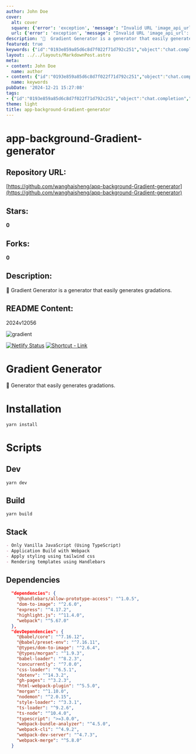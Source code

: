 ```yaml
---
author: John Doe
cover:
  alt: cover
  square: {'error': 'exception', 'message': "Invalid URL 'image_api_url': No scheme supplied. Perhaps you meant https://image_api_url?"}
  url: {'error': 'exception', 'message': "Invalid URL 'image_api_url': No scheme supplied. Perhaps you meant https://image_api_url?"}
description: '🎨  Gradient Generator is a generator that easily generates gradations.'
featured: true
keywords: {"id":"0193e859a85d6c8d7f022f71d792c251","object":"chat.completion","created":1734770010,"model":"Qwen/Qwen2.5-7B-Instruct","choices":[{"index":0,"message":{"role":"assistant","content":"### Keywords:\n- Gradient Generator\n- Generator\n- Gradation\n- Vanilla JavaScript\n- TypeScript\n- Webpack\n- Tailwind CSS\n- Handlebars\n- Web Development\n- CSS\n- JavaScript\n- Node.js\n- Express\n- Build Tools\n- Yarn\n- Deployment\n\n### Tags:\n- #GradientGenerator\n- #WebDevelopment\n- #JavaScript\n- #Typescript\n- #Webpack\n- #TailwindCSS\n- #Handlebars\n- #CSS\n- #NodeJS\n- #ExpressJS\n- #Yarn\n- #Deployment\n- #Gradations\n- #WebApplication\n- #JavaScriptFramework"},"finish_reason":"stop"}],"usage":{"prompt_tokens":682,"completion_tokens":136,"total_tokens":818},"system_fingerprint":""}
layout: ../../layouts/MarkdownPost.astro
meta:
- content: John Doe
  name: author
- content: {"id":"0193e859a85d6c8d7f022f71d792c251","object":"chat.completion","created":1734770010,"model":"Qwen/Qwen2.5-7B-Instruct","choices":[{"index":0,"message":{"role":"assistant","content":"### Keywords:\n- Gradient Generator\n- Generator\n- Gradation\n- Vanilla JavaScript\n- TypeScript\n- Webpack\n- Tailwind CSS\n- Handlebars\n- Web Development\n- CSS\n- JavaScript\n- Node.js\n- Express\n- Build Tools\n- Yarn\n- Deployment\n\n### Tags:\n- #GradientGenerator\n- #WebDevelopment\n- #JavaScript\n- #Typescript\n- #Webpack\n- #TailwindCSS\n- #Handlebars\n- #CSS\n- #NodeJS\n- #ExpressJS\n- #Yarn\n- #Deployment\n- #Gradations\n- #WebApplication\n- #JavaScriptFramework"},"finish_reason":"stop"}],"usage":{"prompt_tokens":682,"completion_tokens":136,"total_tokens":818},"system_fingerprint":""}
  name: keywords
pubDate: '2024-12-21 15:27:08'
tags:
- {"id":"0193e859a85d6c8d7f022f71d792c251","object":"chat.completion","created":1734770010,"model":"Qwen/Qwen2.5-7B-Instruct","choices":[{"index":0,"message":{"role":"assistant","content":"### Keywords:\n- Gradient Generator\n- Generator\n- Gradation\n- Vanilla JavaScript\n- TypeScript\n- Webpack\n- Tailwind CSS\n- Handlebars\n- Web Development\n- CSS\n- JavaScript\n- Node.js\n- Express\n- Build Tools\n- Yarn\n- Deployment\n\n### Tags:\n- #GradientGenerator\n- #WebDevelopment\n- #JavaScript\n- #Typescript\n- #Webpack\n- #TailwindCSS\n- #Handlebars\n- #CSS\n- #NodeJS\n- #ExpressJS\n- #Yarn\n- #Deployment\n- #Gradations\n- #WebApplication\n- #JavaScriptFramework"},"finish_reason":"stop"}],"usage":{"prompt_tokens":682,"completion_tokens":136,"total_tokens":818},"system_fingerprint":""}
theme: light
title: app-background-Gradient-generator
---
```


# app-background-Gradient-generator

## Repository URL: 
[https://github.com/wanghaisheng/app-background-Gradient-generator](https://github.com/wanghaisheng/app-background-Gradient-generator)

## Stars: 
**0**

## Forks: 
**0**

## Description: 
🎨  Gradient Generator is a generator that easily generates gradations.

## README Content: 
2024v12056

![gradient](https://user-images.githubusercontent.com/48292190/151842047-b09d2c8b-45a4-4e01-8fa7-8b42b097f2f5.png)

[![Netlify Status](https://api.netlify.com/api/v1/badges/b34388a8-c6b3-4467-8952-177c58045ecd/deploy-status)](https://app.netlify.com/sites/gradient-css/deploys)
[![Shortcut - Link](https://img.shields.io/badge/Made_with-JavaScript-blue?logo=javascript&logoColor=white)](https://gradient-css.netlify.app/)

# Gradient Generator

🎨 Generator that easily generates gradations.

# Installation

```console
yarn install
```

# Scripts

## Dev
```console
yarn dev
```

## Build
```console
yarn build
```


## Stack

```md 
- Only Vanilla JavaScript (Using TypeScript)
- Application Build with Webpack
- Apply styling using tailwind css
- Rendering templates using Handlebars
```


## Dependencies

```json
  "dependencies": {
    "@handlebars/allow-prototype-access": "^1.0.5",
    "dom-to-image": "^2.6.0",
    "express": "^4.17.2",
    "highlight.js": "^11.4.0",
    "webpack": "^5.67.0"
  },
  "devDependencies": {
    "@babel/core": "^7.16.12",
    "@babel/preset-env": "^7.16.11",
    "@types/dom-to-image": "^2.6.4",
    "@types/morgan": "^1.9.3",
    "babel-loader": "^8.2.3",
    "concurrently": "^7.0.0",
    "css-loader": "^6.5.1",
    "dotenv": "^14.3.2",
    "gh-pages": "^3.2.3",
    "html-webpack-plugin": "^5.5.0",
    "morgan": "^1.10.0",
    "nodemon": "^2.0.15",
    "style-loader": "^3.3.1",
    "ts-loader": "^9.2.6",
    "ts-node": "^10.4.0",
    "typescript": ">=3.0.0",
    "webpack-bundle-analyzer": "^4.5.0",
    "webpack-cli": "^4.9.2",
    "webpack-dev-server": "^4.7.3",
    "webpack-merge": "^5.8.0"
  }
```


